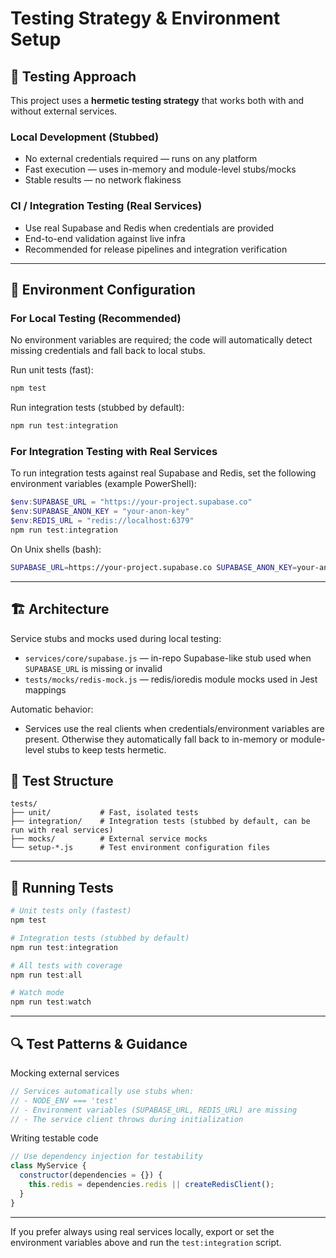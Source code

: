 # Testing Strategy & Environment Setup

## 🧪 Testing Approach

This project uses a **hermetic testing strategy** that works both with and without external services.

### Local Development (Stubbed)

- No external credentials required — runs on any platform
- Fast execution — uses in-memory and module-level stubs/mocks
- Stable results — no network flakiness

### CI / Integration Testing (Real Services)
- Use real Supabase and Redis when credentials are provided
- End-to-end validation against live infra
- Recommended for release pipelines and integration verification

---

## 🔧 Environment Configuration

### For Local Testing (Recommended)

No environment variables are required; the code will automatically detect missing credentials and fall back to local stubs.

Run unit tests (fast):

```powershell
npm test
```

Run integration tests (stubbed by default):

```powershell
npm run test:integration
```


### For Integration Testing with Real Services

To run integration tests against real Supabase and Redis, set the following environment variables (example PowerShell):

```powershell
$env:SUPABASE_URL = "https://your-project.supabase.co"
$env:SUPABASE_ANON_KEY = "your-anon-key"
$env:REDIS_URL = "redis://localhost:6379"
npm run test:integration
```

On Unix shells (bash):

```bash
SUPABASE_URL=https://your-project.supabase.co SUPABASE_ANON_KEY=your-anon-key REDIS_URL=redis://localhost:6379 npm run test:integration
```

---

## 🏗 Architecture

Service stubs and mocks used during local testing:

- `services/core/supabase.js` — in-repo Supabase-like stub used when `SUPABASE_URL` is missing or invalid
- `tests/mocks/redis-mock.js` — redis/ioredis module mocks used in Jest mappings

Automatic behavior:
- Services use the real clients when credentials/environment variables are present. Otherwise they automatically fall back to in-memory or module-level stubs to keep tests hermetic.


## 🧭 Test Structure

```text
tests/
├── unit/           # Fast, isolated tests
├── integration/    # Integration tests (stubbed by default, can be run with real services)
├── mocks/          # External service mocks
└── setup-*.js      # Test environment configuration files
```

---

## 🚀 Running Tests

```powershell
# Unit tests only (fastest)
npm test

# Integration tests (stubbed by default)
npm run test:integration

# All tests with coverage
npm run test:all

# Watch mode
npm run test:watch
```

---

## 🔍 Test Patterns & Guidance

Mocking external services

```javascript
// Services automatically use stubs when:
// - NODE_ENV === 'test'
// - Environment variables (SUPABASE_URL, REDIS_URL) are missing
// - The service client throws during initialization
```

Writing testable code

```javascript
// Use dependency injection for testability
class MyService {
  constructor(dependencies = {}) {
    this.redis = dependencies.redis || createRedisClient();
  }
}
```

---

If you prefer always using real services locally, export or set the environment variables above and run the `test:integration` script.
